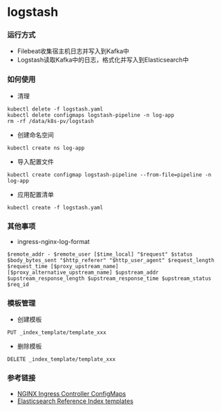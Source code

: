 # logstash

### 运行方式
- Filebeat收集宿主机日志并写入到Kafka中
- Logstash读取Kafka中的日志，格式化并写入到Elasticsearch中

### 如何使用
- 清理
```
kubectl delete -f logstash.yaml
kubectl delete configmaps logstash-pipeline -n log-app
rm -rf /data/k8s-pv/logstash
```
- 创建命名空间
```
kubectl create ns log-app
```
- 导入配置文件
```
kubectl create configmap logstash-pipeline --from-file=pipeline -n log-app
```
- 应用配置清单
```
kubectl create -f logstash.yaml
```

### 其他事项
- ingress-nginx-log-format
```
$remote_addr - $remote_user [$time_local] "$request" $status $body_bytes_sent "$http_referer" "$http_user_agent" $request_length $request_time [$proxy_upstream_name] [$proxy_alternative_upstream_name] $upstream_addr $upstream_response_length $upstream_response_time $upstream_status $req_id
```

### 模板管理
- 创建模板
```
PUT _index_template/template_xxx
```
- 删除模板
```
DELETE _index_template/template_xxx
```


### 参考链接
- [NGINX Ingress Controller ConfigMaps](https://kubernetes.github.io/ingress-nginx/user-guide/nginx-configuration/configmap/)
- [Elasticsearch Reference Index templates](https://www.elastic.co/guide/en/elasticsearch/reference/7.9/index-templates.html)
